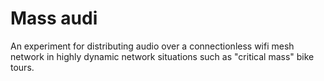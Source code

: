 # Mass audi
An experiment for distributing audio over a connectionless wifi mesh network in
highly dynamic network situations such as "critical mass" bike tours.

